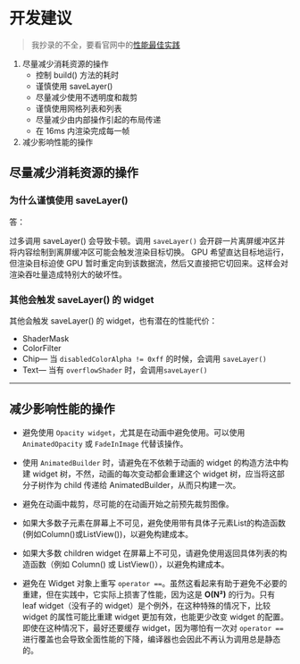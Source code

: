 # 开发建议

>我抄录的不全，要看官网中的[性能最佳实践](https://flutter.cn/docs/perf/best-practices)

1. 尽量减少消耗资源的操作
    * 控制 build() 方法的耗时
    * 谨慎使用 saveLayer()
    * 尽量减少使用不透明度和裁剪
    * 谨慎使用网格列表和列表
    * 尽量减少由内部操作引起的布局传递
    * 在 16ms 内渲染完成每一帧
2. 减少影响性能的操作

## 尽量减少消耗资源的操作

### 为什么谨慎使用 saveLayer()

答：

过多调用 saveLayer() 会导致卡顿。调用 `saveLayer()` 会开辟一片离屏缓冲区并将内容绘制到离屏缓冲区可能会触发渲染目标切换。 GPU 希望直达目标地运行，但渲染目标迫使 GPU 暂时重定向到该数据流，然后又直接把它切回来。这样会对渲染吞吐量造成特别大的破坏性。

### 其他会触发 saveLayer() 的 widget

其他会触发 saveLayer() 的 widget，也有潜在的性能代价：

* ShaderMask
* ColorFilter
* Chip— 当 `disabledColorAlpha != 0xff` 的时候，会调用 `saveLayer()`
* Text— 当有 `overflowShader` 时，会调用`saveLayer()`

---

## 减少影响性能的操作

* 避免使用 `Opacity widget`，尤其是在动画中避免使用。可以使用 `AnimatedOpacity` 或 `FadeInImage` 代替该操作。

* 使用 `AnimatedBuilder` 时，请避免在不依赖于动画的 widget 的构造方法中构建 widget 树，不然，动画的每次变动都会重建这个 widget 树，应当将这部分子树作为 child 传递给 AnimatedBuilder，从而只构建一次。

* 避免在动画中裁剪，尽可能的在动画开始之前预先裁剪图像。

* 如果大多数子元素在屏幕上不可见，避免使用带有具体子元素List的构造函数(例如Column()或ListView())，以避免构建成本。

* 如果大多数 children widget 在屏幕上不可见，请避免使用返回具体列表的构造函数（例如 Column() 或 ListView()），以避免构建成本。

* 避免在 Widget 对象上重写 `operator ==`。虽然这看起来有助于避免不必要的重建，但在实践中，它实际上损害了性能，因为这是 **O(N²)** 的行为。只有 leaf widget（没有子的 widget）是个例外，在这种特殊的情况下，比较 widget 的属性可能比重建 widget 更加有效，也能更少改变 widget 的配置。即使在这种情况下，最好还要缓存 widget，因为哪怕有一次对 `operator ==` 进行覆盖也会导致全面性能的下降，编译器也会因此不再认为调用总是静态的。
